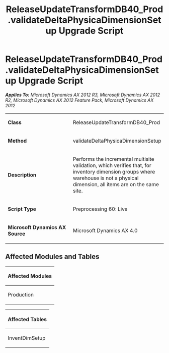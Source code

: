 ﻿---
title: ReleaseUpdateTransformDB40_Prod.validateDeltaPhysicaDimensionSetup Upgrade Script
TOCTitle: ReleaseUpdateTransformDB40_Prod.validateDeltaPhysicaDimensionSetup Upgrade Script
ms:assetid: 3ee5ffb1-0650-e018-57d1-b94407fdcf4e
ms:mtpsurl: https://msdn.microsoft.com/en-us/library/JJ718773(v=AX.60)
ms:contentKeyID: 49707823
ms.date: 05/18/2015
mtps_version: v=AX.60
---

# ReleaseUpdateTransformDB40\_Prod.validateDeltaPhysicaDimensionSetup Upgrade Script 


_**Applies To:** Microsoft Dynamics AX 2012 R3, Microsoft Dynamics AX 2012 R2, Microsoft Dynamics AX 2012 Feature Pack, Microsoft Dynamics AX 2012_

<table>
<colgroup>
<col style="width: 50%" />
<col style="width: 50%" />
</colgroup>
<tbody>
<tr class="odd">
<td><p><strong>Class</strong></p></td>
<td><p>ReleaseUpdateTransformDB40_Prod</p></td>
</tr>
<tr class="even">
<td><p><strong>Method</strong></p></td>
<td><p>validateDeltaPhysicaDimensionSetup</p></td>
</tr>
<tr class="odd">
<td><p><strong>Description</strong></p></td>
<td><p>Performs the incremental multisite validation, which verifies that, for inventory dimension groups where warehouse is not a physical dimension, all items are on the same site.</p></td>
</tr>
<tr class="even">
<td><p><strong>Script Type</strong></p></td>
<td><p>Preprocessing 60: Live</p></td>
</tr>
<tr class="odd">
<td><p><strong>Microsoft Dynamics AX Source</strong></p></td>
<td><p>Microsoft Dynamics AX 4.0</p></td>
</tr>
</tbody>
</table>


## Affected Modules and Tables

<table>
<colgroup>
<col style="width: 100%" />
</colgroup>
<thead>
<tr class="header">
<th><p>Affected Modules</p></th>
</tr>
</thead>
<tbody>
<tr class="odd">
<td><p>Production</p></td>
</tr>
</tbody>
</table>


<table>
<colgroup>
<col style="width: 100%" />
</colgroup>
<thead>
<tr class="header">
<th><p>Affected Tables</p></th>
</tr>
</thead>
<tbody>
<tr class="odd">
<td><p>InventDimSetup</p></td>
</tr>
</tbody>
</table>

  


